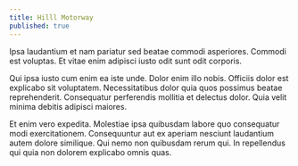 ```yaml
---
title: Hilll Motorway
published: true
---
```


Ipsa laudantium et nam pariatur sed beatae commodi asperiores. Commodi est voluptas. Et vitae enim adipisci iusto odit sunt odit corporis.

Qui ipsa iusto cum enim ea iste unde. Dolor enim illo nobis. Officiis dolor est explicabo sit voluptatem. Necessitatibus dolor quia quos possimus beatae reprehenderit. Consequatur perferendis mollitia et delectus dolor. Quia velit minima debitis adipisci maiores.

Et enim vero expedita. Molestiae ipsa quibusdam labore quo consequatur modi exercitationem. Consequuntur aut ex aperiam nesciunt laudantium autem dolore similique. Qui nemo non quibusdam rerum qui. In repellendus qui quia non dolorem explicabo omnis quas.